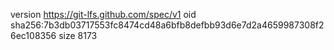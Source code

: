 version https://git-lfs.github.com/spec/v1
oid sha256:7b3db03717553fc8474cd48a6bfb8defbb93d6e7d2a4659987308f26ec108356
size 8173
